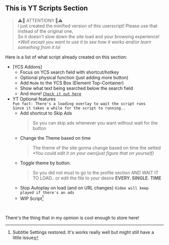  ## This is YT Scripts Section
> ⚠️📛 ATTENTION!! 📛⚠️<br>
> I just created the minified version of this userscript! Please use that instead of the original one,<br>
> So it doesn't slow down the site load and your browsing experience!<br>
> *\*Well except you want to use it to see how it works and/or learn something from it lol*
 
 Here is a list of what script already created on this section:
 - \[YCS Addons\]
    * Focus on YCS search field with shortcut/hotkey
    * Optional physical function (just adding more button)
    * Add `Mode` to the YCS Box (Element Top-Container)
    * Show what text being searched below the search field
    * And more! [`Check it out here`](https://github.com/NJeyyy/About-Me/tree/Userscripts/YT%20Scripts/YCS%20Addons)
 - YT Optional features  
   `Fun fact: There's a loading overlay to wait the script runs`  
   `Since it takes a while for the script to running..`
    * Add shortcut to Skip Ads  
      > So you can skip ads whenever you want without wait for the button  
    * Change the Theme based on time  
      > The theme of the site gonna change based on time the setted<br>
      > <em>*You could edit it on your own(just figure that on yourself)</em><br>
    * Toggle theme by button.<br>
      > So you did not must to go to the profile section AND WAIT IT TO LOAD.. or edit the file to your desire **EVERY. SINGLE. TIME**
    * Stop Autoplay on load (and on URL changes) `Video will keep played if there's an ads`  
    * WIP Script[^1]
<br>

There's the thing that in my opinion is cool enough to store here!


[^1]: Subtitle Settings restored. It's works really well but might still have a little issue
[^2]: Still on-work aka in BETA, so it might buggy and a bit unstable)
